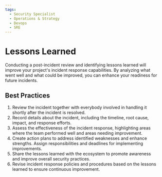 ```yaml
---
tags:
  - Security Specialist
  - Operations & Strategy
  - Devops
  - SRE
---
```


# Lessons Learned

Conducting a post-incident review and identifying lessons learned will improve your project's incident response capabilities. By analyzing what went well and what could be improved, you can enhance your readiness for future incidents.

## Best Practices

1. Review the incident together with everybody involved in handling it shortly after the incident is resolved.
2. Record details about the incident, including the timeline, root cause, impact, and response efforts.
3. Assess the effectiveness of the incident response, highlighting areas where the team performed well and areas needing improvement.
4. Create action plans to address identified weaknesses and enhance strengths. Assign responsibilities and deadlines for implementing improvements.
5. Share the lessons learned with the ecosystem to promote awareness and improve overall security practices.
6. Revise incident response policies and procedures based on the lessons learned to ensure continuous improvement.
